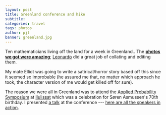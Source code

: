 ```yaml
---
layout: post
title: Greenland conference and hike
subtitle: 
categories: travel
tags: photos
author: pjl
banner: greenland.jpg
---
```


Ten mathematicians living off the land for a week in Greenland.. The [__photos we got were amazing__](https://www.flickr.com/photos/32911979@N00/collections/72157680705107283/); [Leonardo](https://www.liverpool.ac.uk/mathematical-sciences/staff/leonardo-rojas-nandayapa/) did a great job of collating and editing them.   

My mate Elliot was going to write a satirical/horror story based off this since it seemed so improbable (he assured me that, no matter which approach he took, the character version of me would get killed off for sure). 

The reason we were all in Greenland was to attend the [Applied Probability Symposium](http://thiele.au.dk/events/conferences/2016/ilulissat/) at [Ilulissat](https://www.flickr.com/photos/32911979@N00/sets/72157671794657990) which was a celebration for Søren Asmussen's 70th birthday. I presented [a talk](/pdfs/greenland.pdf) at the conference --- [here are all the speakers in action](https://www.flickr.com/photos/32911979@N00/sets/72157672172055201).